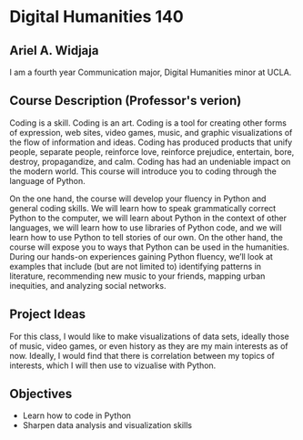 # Digital Humanities 140
## **Ariel A. Widjaja**
I am a fourth year Communication major, Digital Humanities minor at UCLA. 


## **Course Description** (Professor's verion)
Coding is a skill. Coding is an art. Coding is a tool for creating other forms of expression, web sites, video games, music, and graphic visualizations of the flow of information and ideas. Coding has produced products that unify people, separate people, reinforce love, reinforce prejudice, entertain, bore, destroy, propagandize, and calm. Coding has had an undeniable impact on the modern world. This course will introduce you to coding through the language of Python.

On the one hand, the course will develop your fluency in Python and general coding skills. We will learn how to speak grammatically correct Python to the computer, we will learn about Python in the context of other languages, we will learn how to use libraries of Python code, and we will learn how to use Python to tell stories of our own. On the other hand, the course will expose you to ways that Python can be used in the humanities. During our hands-on experiences gaining Python fluency, we’ll look at examples that include (but are not limited to) identifying patterns in literature, recommending new music to your friends, mapping urban inequities, and analyzing social networks.

## **Project Ideas**
For this class, I would like to make visualizations of data sets, ideally those of music, video games, or even history as they are my main interests as of now. Ideally, I would find that there is correlation between my topics of interests, which I will then use to vizualise with Python.

## **Objectives**
- Learn how to code in Python
- Sharpen data analysis and visualization skills
